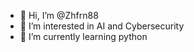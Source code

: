 - 👋 Hi, I’m @Zhfrn88
- 👀 I’m interested in AI and Cybersecurity
- 🌱 I’m currently learning python

<!---
Zhfrn88/Zhfrn88 is a ✨ special ✨ repository because its `README.md` (this file) appears on your GitHub profile.
You can click the Preview link to take a look at your changes.
--->
